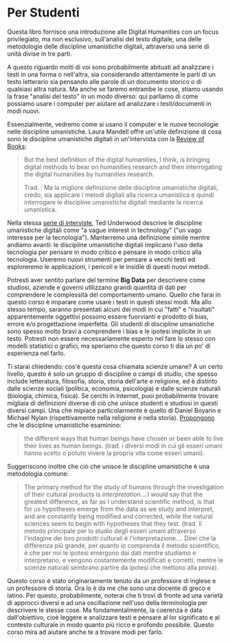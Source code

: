 # Per Studenti

Questa libro fornisce una  introduzione  alle Digital Humanities con un focus privilegiato, ma non esclusivo, sull'analisi del testo digitale, una delle metodologie delle discipline umanistiche digitali,  attraverso una serie di unità divise in tre parti.&#x20;

A questo riguardo molti di voi sono probabilmente abituati ad analizzare i testi in una forma o nell'altra, sia considerando attentamente le parti di un testo letterario sia pensando alle parole di un documento storico o di qualsiasi altra natura. Ma anche se faremo entrambe le cose, stiamo usando la frase "analisi del testo" in un modo diverso: qui parliamo di come possiamo usare i computer per aiutare ad analizzare i testi/documenti in modi nuovi.

Essenzialmente, vedremo come si usano il computer e le nuove tecnologie nelle discipline umanistiche. Laura Mandell offre un'utile definizione di cosa sono le discipline umanistiche digitali in un'intervista con la [Review of Books](https://lareviewofbooks.org/article/digital-humanities-interview-laura-mandell/):

> But the best definition of the digital humanities, I think, is bringing digital methods to bear on humanities research and then interrogating the digital humanities by humanities research.
>
> Trad. : Ma la migliore definizione delle discipline umanistiche digitali, credo, sia applicare i metodi digitali alla ricerca umanistica e quindi interrogare le discipline umanistiche digitali mediante la ricerca umanistica.

Nella stessa [serie di interviste](https://lareviewofbooks.org/article/digital-humanities-interview-ted-underwood/), Ted Underwood descrive le discipline umanistiche digitali come "a vague interest in technology" ("un vago interesse per la tecnologia"). Manterremo una definizione simile mentre andiamo avanti: le discipline umanistiche digitali implicano l'uso della tecnologia per pensare in modo critico e pensare in modo critico alla tecnologia. Useremo nuovi strumenti per pensare a vecchi testi ed esploreremo le applicazioni, i pericoli e le insidie di questi nuovi metodi.

Potresti aver sentito parlare del termine **Big Data** per descrivere come studiosi, aziende e governi utilizzano grandi quantità di dati per comprendere le complessità del comportamento umano. Quello che farai in questo corso è imparare come usare i testi in questi stessi modi. Ma allo stesso tempo, saranno presentati alcuni dei modi in cui "fatti" e "risultati" apparentemente oggettivi possono essere fuorvianti e prodotto di bias, errore e/o progettazione imperfetta. Gli studenti di discipline umanistiche sono spesso molto bravi a comprendere i bias e le ipotesi implicite in un testo. Potresti non essere necessariamente esperto nel fare lo stesso con modelli statistici o grafici, ma speriamo che questo corso ti dia un po' di esperienza nel farlo.&#x20;

Ti starai chiedendo: cos'è questa cosa chiamata scienze umane? A un certo livello, questo è solo un gruppo di discipline o campi di studio, che spesso include letteratura, filosofia, storia, storia dell'arte e religione, ed è distinto dalle scienze sociali (politica, economia, psicologia) e dalle scienze naturali (biologia, chimica, fisica). Se cerchi in Internet, puoi probabilmente trovare migliaia di definizioni diverse di ciò che unisce studenti e studiosi in questi diversi campi. Una che mipiace particolarmente è quello di Daniel Boyarin e Michael Nylan (rispettivamente nella religione e nella storia). [Propongono](https://www.npr.org/sections/13.7/2015/10/26/452003593/the-humanities-what-s-the-big-idea?t=1645126932083) che le discipline umanistiche esaminino:

> the different ways that human beings have chosen or been able to live their lives as human beings. (trad. i diversi modi in cui gli esseri umani hanno scelto o potuto vivere la propria vita come esseri umani).

Suggeriscono inoltre che ciò che unisce le discipline umanistiche è una metodologia comune:

> The primary method for the study of humans through the investigation of their cultural products is _interpretation_....I would say that the greatest difference, as far as I understand scientific method, is that for us hypotheses emerge from the data as we study and interpret, and are constantly being modified and corrected, while the natural sciences seem to begin with hypotheses that they test. (trad. Il metodo principale per lo studio degli esseri umani attraverso l'indagine dei loro prodotti culturali è l'interpretazione.... Direi che la differenza più grande, per quanto io comprenda il metodo scientifico, è che per noi le ipotesi emergono dai dati mentre studiamo e interpretano, e vengono costantemente modificati e corretti, mentre le scienze naturali sembrano partire da ipotesi che mettono alla prova).

Questo corso è stato originariamente tenuto da un professore di inglese e un professore di storia. Ora lo è da me che sono una docente di greco e latino. Per questo, probabilmente, noterai che ti trovi di fronte ad una varietà di approcci diversi e ad una oscillazione nell'uso della terminologia  per descrivere le stesse cose. Ma fondamentalmente, la coerenza è data dall'obiettivo, cioè leggere e analizzare testi e pensare al lor significato e al contesto culturale in modo quanto più ricco e profondo possibile. Questo corso mira ad aiutare anche te a trovare modi per farlo.

